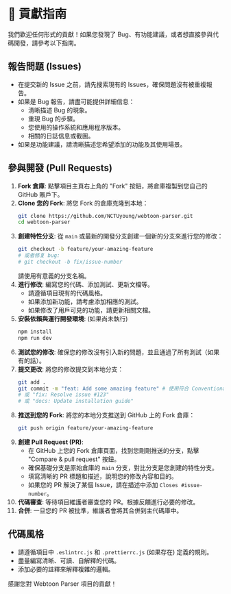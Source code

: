 # 👥 貢獻指南

我們歡迎任何形式的貢獻！如果您發現了 Bug、有功能建議，或者想直接參與代碼開發，請參考以下指南。

## 報告問題 (Issues)

- 在提交新的 Issue 之前，請先搜索現有的 Issues，確保問題沒有被重複報告。
- 如果是 Bug 報告，請盡可能提供詳細信息：
  - 清晰描述 Bug 的現象。
  - 重現 Bug 的步驟。
  - 您使用的操作系統和應用程序版本。
  - 相關的日誌信息或截圖。
- 如果是功能建議，請清晰描述您希望添加的功能及其使用場景。

## 參與開發 (Pull Requests)

1.  **Fork 倉庫**: 點擊項目主頁右上角的 "Fork" 按鈕，將倉庫複製到您自己的 GitHub 賬戶下。
2.  **Clone 您的 Fork**: 將您 Fork 的倉庫克隆到本地：
    ```bash
    git clone https://github.com/NCTUyoung/webtoon-parser.git
    cd webtoon-parser
    ```
3.  **創建特性分支**: 從 `main` 或最新的開發分支創建一個新的分支來進行您的修改：
    ```bash
    git checkout -b feature/your-amazing-feature
    # 或者修复 bug:
    # git checkout -b fix/issue-number
    ```
    請使用有意義的分支名稱。
4.  **進行修改**: 編寫您的代碼、添加測試、更新文檔等。
    - 請遵循項目現有的代碼風格。
    - 如果添加新功能，請考慮添加相應的測試。
    - 如果修改了用戶可見的功能，請更新相關文檔。
5.  **安裝依賴與運行開發環境**: (如果尚未執行)
    ```bash
    npm install
    npm run dev
    ```
6.  **測試您的修改**: 確保您的修改沒有引入新的問題，並且通過了所有測試（如果有的話）。
7.  **提交更改**: 將您的修改提交到本地分支：
    ```bash
    git add .
    git commit -m "feat: Add some amazing feature" # 使用符合 Conventional Commits 的消息
    # 或 "fix: Resolve issue #123"
    # 或 "docs: Update installation guide"
    ```
8.  **推送到您的 Fork**: 將您的本地分支推送到 GitHub 上的 Fork 倉庫：
    ```bash
    git push origin feature/your-amazing-feature
    ```
9.  **創建 Pull Request (PR)**:
    - 在 GitHub 上您的 Fork 倉庫頁面，找到您剛剛推送的分支，點擊 "Compare & pull request" 按鈕。
    - 確保基礎分支是原始倉庫的 `main` 分支，對比分支是您創建的特性分支。
    - 填寫清晰的 PR 標題和描述，說明您的修改內容和目的。
    - 如果您的 PR 解決了某個 Issue，請在描述中添加 `Closes #issue-number`。
10. **代碼審查**: 等待項目維護者審查您的 PR。根據反饋進行必要的修改。
11. **合併**: 一旦您的 PR 被批準，維護者會將其合併到主代碼庫中。

## 代碼風格

- 請遵循項目中 `.eslintrc.js` 和 `.prettierrc.js` (如果存在) 定義的規則。
- 盡量編寫清晰、可讀、自解釋的代碼。
- 添加必要的註釋來解釋複雜的邏輯。

感謝您對 Webtoon Parser 項目的貢獻！ 
